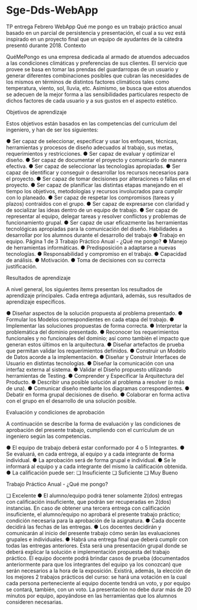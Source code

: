 # Sge-Dds-WebApp

TP entrega Febrero  WebApp
Qué me pongo es un trabajo práctico anual basado en un parcial de persistencia y presentación, el cual a su vez está inspirado en un proyecto final que un equipo de ayudantes de la cátedra presentó durante 2018. 
Contexto 

QuéMePongo es una empresa dedicada al armado de atuendos adecuados a las condiciones climáticas y preferencias de sus clientes. El servicio que provee se basa en tomar las prendas del guardarropas de un usuario y generar diferentes combinaciones posibles que cubran las necesidades de los mismos en términos de distintos factores climáticos tales como temperatura, viento, sol, lluvia, etc. Asimismo, se busca que estos atuendos se adecuen de la mejor forma a las sensibilidades particulares respecto de dichos factores de cada usuario y a sus gustos en el aspecto estético. 

Objetivos de aprendizaje 

Estos objetivos están basados en las competencias del curriculum del ingeniero, y han de ser los siguientes: 

● Ser capaz de seleccionar, especificar y usar los enfoques, técnicas, herramientas y procesos de diseño adecuados al trabajo, sus metas, requerimientos y restricciones. 
● Ser capaz de evaluar y optimizar el diseño. 
● Ser capaz de documentar el proyecto y comunicarlo de manera efectiva. 
● Ser capaz de seleccionar las tecnologías apropiadas. 
● Ser capaz de identificar y conseguir o desarrollar los recursos necesarios para el proyecto. 
● Ser capaz de tomar decisiones por alteraciones o fallas en el proyecto. 
● Ser capaz de planificar las distintas etapas manejando en el tiempo los objetivos, metodologías y recursos involucrados para cumplir con lo planeado. 
● Ser capaz de respetar los compromisos (tareas y plazos) contraídos con el grupo. 
● Ser capaz de expresarse con claridad y de socializar las ideas dentro de un equipo de trabajo. 
● Ser capaz de representar al equipo, delegar tareas y resolver conflictos y problemas de funcionamiento grupal. 
● Ser capaz de usar eficazmente las herramientas tecnológicas apropiadas para la comunicación del diseño. 
Habilidades a desarrollar por los alumnos durante el desarrollo del trabajo 
● Trabajo en equipo. 
Página 1 de 3 
Trabajo Práctico Anual - ¿Qué me pongo? 
● Manejo de herramientas informáticas. 
● Predisposición a adaptarse a nuevas tecnologías. 
● Responsabilidad y compromiso en el trabajo. 
● Capacidad de análisis. 
● Motivación. 
● Toma de decisiones con su correcta justificación. 

Resultados de aprendizaje 

A nivel general, los siguientes ítems presentan los resultados de aprendizaje principales. Cada entrega adjuntará, además, sus resultados de aprendizaje específicos. 

● Diseñar aspectos de la solución propuesta al problema presentado. 
● Formular los Modelos correspondientes en cada etapa del trabajo. 
● Implementar las soluciones propuestas de forma correcta. 
● Interpretar la problemática del dominio presentado. 
● Reconocer los requerimientos funcionales y no funcionales del dominio; así como también el impacto que generan estos últimos en la arquitectura. 
● Diseñar artefactos de prueba que permitan validar los requerimientos definidos. 
● Construir un Modelo de Datos acorde a la implementación. 
● Diseñar y Construir Interfaces de Usuario en distintas tecnologías. 
● Diseñar la comunicación con una interfaz externa al sistema. 
● Validar el Diseño propuesto utilizando herramientas de Testing. 
● Comprender y Especificar la Arquitectura del Producto. 
● Describir una posible solución al problema a resolver (o más de una). 
● Comunicar diseño mediante los diagramas correspondientes. 
● Debatir en forma grupal decisiones de diseño. 
● Colaborar en forma activa con el grupo en el desarrollo de una solución posible. 

Evaluación y condiciones de aprobación 

A continuación se describe la forma de evaluación y las condiciones de aprobación del presente trabajo, cumpliendo con el currículum de un ingeniero según las competencias. 

● El equipo de trabajo deberá estar conformado por 4 o 5 Integrantes. 
● Se evaluará, en cada entrega, al equipo y a cada integrante de forma individual. 
● La aprobación será de forma grupal e individual. 
● Se le informará al equipo y a cada integrante del mismo la calificación obtenida. 
● La calificación puede ser: 
❏ Insuficiente ❏ Suficiente ❏ Muy Bueno 

Trabajo Práctico Anual - ¿Qué me pongo? 

❏ Excelente 
● El alumno/equipo podrá tener solamente 2(dos) entregas con calificación insuficiente, que podrán ser recuperadas en 2(dos) instancias. En caso de obtener una tercera entrega con calificación insuficiente, el alumno/equipo no aprobará el presente trabajo práctico; condición necesaria para la aprobación de la asignatura. 
● Cada docente decidirá las fechas de las entregas. 
● Los docentes decidirán y comunicarán al inicio del presente trabajo cómo serán las evaluaciones grupales e individuales. 
● Habrá una entrega final que deberá cumplir con todas las entregas anteriores. Ésta será una presentación grupal donde se deberá explicar la solución e implementación propuesta del trabajo práctico. El equipo docente podrá brindar casos de prueba (documentados anteriormente para que los integrantes del equipo ya los conozcan) que serán necesarios a la hora de la exposición. Existirá, además, la elección de los mejores 2 trabajos prácticos del curso: se hará una votación en la cual cada persona perteneciente al equipo docente tendrá un voto, y por equipo se contará, también, con un voto. La presentación no debe durar más de 20 minutos por equipo, apoyándose en las herramientas que los alumnos consideren necesarias.
